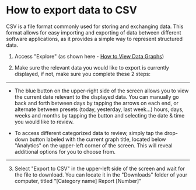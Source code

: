 # How to export data to CSV

CSV is a file format commonly used for storing and exchanging data. This format allows for easy importing and exporting of data between different software applications, as it provides a simple way to represent structured data.


1. Access "Explore" (as shown here - [How to View Data Graphs](/docs/nodes))

2. Make sure the relevant data you would like to export is currently displayed, if not, make sure you complete these 2 steps:
---
- The blue button on the upper-right side of the screen allows you to view the current date relevant to the displayed data. You can manually go back and forth between days by tapping the arrows on each end, or alternate between presets (today, yesterday, last week...) hours, days, weeks and months by tapping the button and selecting the date & time you would like to review. 

- To access different categorized data to review, simply tap the drop-down button labeled with the current graph title, located below "Analytics" on the upper-left corner of the screen. This will reveal additional options for you to choose from.

---

3. Select "Export to CSV" in the upper-left side of the screen and wait for the file to download. You can locate it in the "Downloads" folder of your computer, titled "[Category name] Report [Number]"



